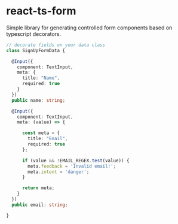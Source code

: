 # react-ts-form

Simple library for generating controlled form components based on typescript decorators.

```ts
// decorate fields on your data class
class SignUpFormData {

  @Input({
    component: TextInput,
    meta: {
      title: "Name",
      required: true
    }
  })
  public name: string;

  @Input({
    component: TextInput,
    meta: (value) => {

      const meta = {
        title: "Email",
        required: true
      };

      if (value && !EMAIL_REGEX.test(value)) {
        meta.feedback = 'Invalid email!';
        meta.intent = 'danger';
      }

      return meta;
    }
  })
  public email: string;

}
```

